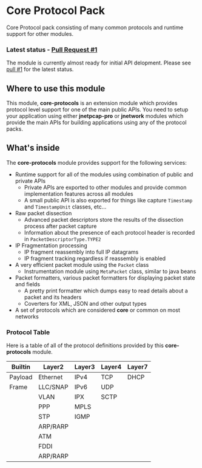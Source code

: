 # Core Protocol Pack
Core Protocol pack consisting of many common protocols and runtime support for other modules.

### Latest status - [Pull Request #1](https://github.com/slytechs-repos/core-protocols/pull/4)
The module is currently almost ready for initial API delopment. Please see [pull #1](https://github.com/slytechs-repos/core-protocols/pull/4) for the latest status.

## Where to use this module
This module, **core-protocols** is an extension module which provides protocol level support for one of the main public APIs. You need to setup your application using either **jnetpcap-pro** or **jnetwork** modules which provide the main APIs for building applications using any of the protocol packs.

## What's inside
The **core-protocols** module provides support for the following services:
- Runtime support for all of the modules using combination of public and private APIs
  - Private APIs are exported to other modules and provide common implementation features across all modules
  - A small public API is also exported for things like capture `Timestamp` and `TimestampUnit` classes, etc...
- Raw packet dissection
  - Advanced packet descriptors store the results of the dissection process after packet capture
  - Information about the presence of each protocol header is recorded in `PacketDescriptorType.TYPE2`
- IP Fragmentation processing
  - IP fragment reassembly into full IP datagrams
  - IP fragment tracking regardless if reassembly is enabled
- A very efficient packet module using the `Packet` class
  - Instrumentation module using `MetaPacket` class, similar to java beans
- Packet formatters, various packet formatters for displaying packet state and fields
  - A pretty print formatter which dumps easy to read details about a packet and its headers
  - Coverters for XML, JSON and other output types
- A set of protocols which are considered **core** or common on most networks

### Protocol Table
Here is a table of all of the protocol definitions provided by this **core-protocols** module.

| Builtin | Layer2  | Layer3 | Layer4 | Layer7 |
|---------|---------|--------|--------|--------|
|Payload  |Ethernet |IPv4    |TCP     |DHCP    |
|Frame    |LLC/SNAP |IPv6    |UDP     |
|         |VLAN     |IPX     |SCTP    |
|         |PPP      |MPLS    |        |
|         |STP      |IGMP    |        |
|         |ARP/RARP |        |        |
|         |ATM      |        |        |
|         |FDDI     |        |        |
|         |ARP/RARP |        |        |

  
